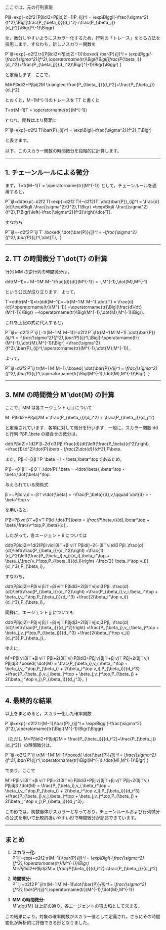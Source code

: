 ここでは，元の行列表現

Pijl=exp⁡(−σ2f2 [Pβidi2+Pβjdj2]−1)P_{ij}^l = \exp\Biggl(-\frac{\sigma^2}{f^2}\,\Bigl[\frac{P_{\beta_i}}{d_i^2}+\frac{P_{\beta_j}}{d_j^2}\Bigr]^{-1}\Biggr)

を，微分しやすいようにスカラー化するため，行列の「トレース」をとる方法を採用します．すなわち，新しいスカラー関数を

Pˉijl=exp⁡(−σ2f2 tr⁡{[Pβidi2+Pβjdj2]−1})\boxed{ \bar{P}_{ij}^l = \exp\Biggl(-\frac{\sigma^2}{f^2}\,\operatorname{tr}\Bigl\{\Bigl[\frac{P_{\beta_i}}{d_i^2}+\frac{P_{\beta_j}}{d_j^2}\Bigr]^{-1}\Bigr\}\Biggr) }

と定義します．ここで，

M≜Pβidi2+Pβjdj2M \triangleq \frac{P_{\beta_i}}{d_i^2}+\frac{P_{\beta_j}}{d_j^2}

とおくと，M−1M^{-1}のトレースを TT と書くと

T=tr⁡(M−1)T = \operatorname{tr}(M^{-1})

となり，関数はより簡潔に

Pˉijl=exp⁡(−σ2f2 T)\bar{P}_{ij}^l = \exp\Bigl(-\frac{\sigma^2}{f^2}\,T\Bigr)

と表せます。

以下，このスカラー関数の時間微分を段階的に計算します。

---

## 1. チェーンルールによる微分

まず，T=tr⁡(M−1)T = \operatorname{tr}(M^{-1}) として，チェーンルールを適用すると，

Pˉ˙ijl=ddtexp⁡(−σ2f2 T)=exp⁡(−σ2f2 T)(−σ2f2)T˙.\dot{\bar{P}}_{ij}^l = \frac{d}{dt}\exp\Bigl(-\frac{\sigma^2}{f^2}\,T\Bigr) =\exp\Bigl(-\frac{\sigma^2}{f^2}\,T\Bigr)\left(-\frac{\sigma^2}{f^2}\right)\dot{T}.

すなわち

Pˉ˙ijl=−σ2f2 Pˉijl T˙ .\boxed{ \dot{\bar{P}}_{ij}^l = -\frac{\sigma^2}{f^2}\,\bar{P}_{ij}^l\,\dot{T}\,. }

---

## 2. TT の時間微分 T˙\dot{T} の計算

行列 MM の逆行列の時間微分は，

ddt(M−1)=− M−1 M˙ M−1\frac{d}{dt}(M^{-1}) = -\,M^{-1}\,\dot{M}\,M^{-1}

という公式が成り立ります．よって，

T˙=ddttr⁡(M−1)=tr⁡(ddt(M−1))=−tr⁡(M−1 M˙ M−1).\dot{T} = \frac{d}{dt}\operatorname{tr}(M^{-1}) =\operatorname{tr}\Bigl(\frac{d}{dt}(M^{-1})\Bigr) =-\operatorname{tr}\Bigl(M^{-1}\,\dot{M}\,M^{-1}\Bigr).

これを上記の式に代入すると，

Pˉ˙ijl=−σ2f2 Pˉijl [−tr⁡(M−1 M˙ M−1)]=σ2f2 Pˉijl tr⁡(M−1 M˙ M−1) .\dot{\bar{P}}_{ij}^l = -\frac{\sigma^2}{f^2}\,\bar{P}_{ij}^l\,\Bigl[-\operatorname{tr}(M^{-1}\,\dot{M}\,M^{-1})\Bigr] =\frac{\sigma^2}{f^2}\,\bar{P}_{ij}^l\,\operatorname{tr}(M^{-1}\,\dot{M}\,M^{-1})\,.

よって，

Pˉ˙ijl=σ2f2 Pˉijl tr⁡(M−1 M˙ M−1).\boxed{ \dot{\bar{P}}_{ij}^l = \frac{\sigma^2}{f^2}\,\bar{P}_{ij}^l\,\operatorname{tr}\Bigl(M^{-1}\,\dot{M}\,M^{-1}\Bigr). }

---

## 3. MM の時間微分 M˙\dot{M} の計算

ここで，MM は各エージェント i,ji,j について

M=Pβidi2+Pβjdj2M = \frac{P_{\beta_i}}{d_i^2} + \frac{P_{\beta_j}}{d_j^2}

と定義されています．各項に対して微分を行います．一般に，スカラー関数 dd と行列 PβP_\beta の組合せの微分は，

ddt(Pβd2)=1d2P˙β−2d˙d3 Pβ.\frac{d}{dt}\left(\frac{P_\beta}{d^2}\right) =\frac{1}{d^2}\dot{P}_\beta - \frac{2\dot{d}}{d^3}\,P_\beta.

また，Pβ=I−β β⊤P_\beta = I - \beta\,\beta^\topであるため，

P˙β=−β˙ β⊤−β β˙⊤.\dot{P}_\beta = -\dot{\beta}\,\beta^\top - \beta\,\dot{\beta}^\top.

与えられている関係式

β˙=−Pβd v,d˙=−β⊤v\dot{\beta} = -\frac{P_\beta}{d}\,v,\qquad \dot{d} = -\beta^\top v

を用いると，

P˙β=Pβ vd β⊤+β v⊤ Pβd .\dot{P}_\beta = \frac{P_\beta\,v}{d}\,\beta^\top + \beta\,\frac{v^\top\,P_\beta}{d}\,.

したがって，各エージェント ii については

ddt(Pβidi2)=1di2(Pβi vidi βi⊤+βi vi⊤ Pβidi)−2(−βi⊤vi)di3 Pβi .\frac{d}{dt}\left(\frac{P_{\beta_i}}{d_i^2}\right) =\frac{1}{d_i^2}\left(\frac{P_{\beta_i}\,v_i}{d_i}\,\beta_i^\top + \beta_i\,\frac{v_i^\top\,P_{\beta_i}}{d_i}\right) -\frac{2(-\beta_i^\top v_i)}{d_i^3}\,P_{\beta_i}\,.

すなわち，

ddt(Pβidi2)=Pβi vi βi⊤+βi vi⊤ Pβidi3+2(βi⊤vi)di3 Pβi .\frac{d}{dt}\left(\frac{P_{\beta_i}}{d_i^2}\right) =\frac{P_{\beta_i}\,v_i\,\beta_i^\top + \beta_i\,v_i^\top\,P_{\beta_i}}{d_i^3} +\frac{2(\beta_i^\top v_i)}{d_i^3}\,P_{\beta_i}\,.

同様に，エージェント jj についても

ddt(Pβjdj2)=Pβj vj βj⊤+βj vj⊤ Pβjdj3+2(βj⊤vj)dj3 Pβj .\frac{d}{dt}\left(\frac{P_{\beta_j}}{d_j^2}\right) =\frac{P_{\beta_j}\,v_j\,\beta_j^\top + \beta_j\,v_j^\top\,P_{\beta_j}}{d_j^3} +\frac{2(\beta_j^\top v_j)}{d_j^3}\,P_{\beta_j}\,.

ゆえに，

M˙=Pβi vi βi⊤+βi vi⊤ Pβi+2(βi⊤vi) Pβidi3+Pβj vj βj⊤+βj vj⊤ Pβj+2(βj⊤vj) Pβjdj3 .\boxed{ \dot{M} = \frac{P_{\beta_i}\,v_i\,\beta_i^\top + \beta_i\,v_i^\top\,P_{\beta_i} + 2(\beta_i^\top v_i)\,P_{\beta_i}}{d_i^3} +\frac{P_{\beta_j}\,v_j\,\beta_j^\top + \beta_j\,v_j^\top\,P_{\beta_j} + 2(\beta_j^\top v_j)\,P_{\beta_j}}{d_j^3}\,. }

---

## 4. 最終的な結果

以上をまとめると，スカラー化した確率関数

Pˉijl=exp⁡(−σ2f2 tr⁡{M−1})\bar{P}_{ij}^l = \exp\Biggl(-\frac{\sigma^2}{f^2}\,\operatorname{tr}\Bigl\{M^{-1}\Bigr\}\Biggr)

（ただし M=Pβidi2+Pβjdj2M = \frac{P_{\beta_i}}{d_i^2}+\frac{P_{\beta_j}}{d_j^2}）の時間微分は、

Pˉ˙ijl=σ2f2 Pˉijl tr⁡(M−1 M˙ M−1)\boxed{ \dot{\bar{P}}_{ij}^l = \frac{\sigma^2}{f^2}\,\bar{P}_{ij}^l\,\operatorname{tr}\Bigl(M^{-1}\,\dot{M}\,M^{-1}\Bigr) }

であり，ここで

M˙=Pβi vi βi⊤+βi vi⊤ Pβi+2(βi⊤vi) Pβidi3+Pβj vj βj⊤+βj vj⊤ Pβj+2(βj⊤vj) Pβjdj3 .\dot{M} = \frac{P_{\beta_i}\,v_i\,\beta_i^\top + \beta_i\,v_i^\top\,P_{\beta_i} + 2(\beta_i^\top v_i)\,P_{\beta_i}}{d_i^3} +\frac{P_{\beta_j}\,v_j\,\beta_j^\top + \beta_j\,v_j^\top\,P_{\beta_j} + 2(\beta_j^\top v_j)\,P_{\beta_j}}{d_j^3}\,.

この形では，関数自体がスカラーとなっており，チェーンルールおよび行列微分の公式を用いて比較的扱いやすい形で時間微分が記述できています。

---

## まとめ

1. **スカラー化:**  
    Pˉijl=exp⁡(−σ2f2 tr⁡(M−1))\bar{P}_{ij}^l = \exp\Bigl(-\frac{\sigma^2}{f^2}\,\operatorname{tr}(M^{-1})\Bigr)  
    M=Pβidi2+Pβjdj2M = \frac{P_{\beta_i}}{d_i^2}+\frac{P_{\beta_j}}{d_j^2}
    
2. **時間微分:**  
    Pˉ˙ijl=σ2f2 Pˉijl tr⁡(M−1 M˙ M−1)\dot{\bar{P}}_{ij}^l = \frac{\sigma^2}{f^2}\,\bar{P}_{ij}^l\,\operatorname{tr}(M^{-1}\,\dot{M}\,M^{-1})
    
3. **MM の時間微分:**  
    M˙\dot{M} は上記の通り，各エージェントの項の和として求まる．
    

この結果により，対象の確率関数がスカラー値として定義され，さらにその時間変化が解析的に評価できる形となりました。
